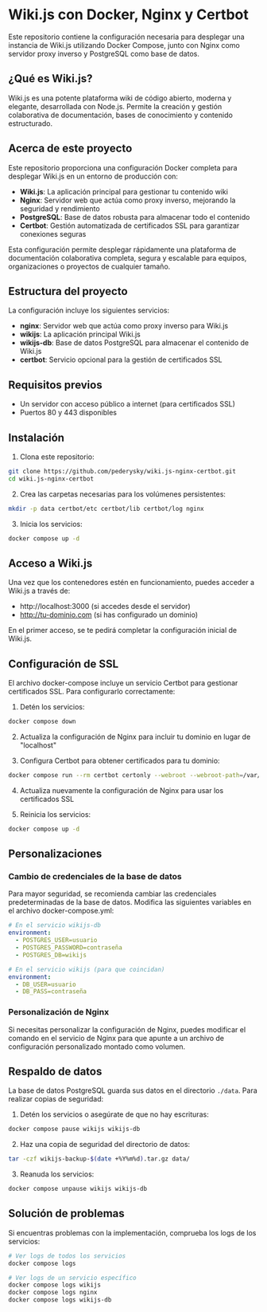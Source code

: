 # Wiki.js con Docker, Nginx y Certbot

Este repositorio contiene la configuración necesaria para desplegar una instancia de Wiki.js utilizando Docker Compose, junto con Nginx como servidor proxy inverso y PostgreSQL como base de datos.

## ¿Qué es Wiki.js?
Wiki.js es una potente plataforma wiki de código abierto, moderna y elegante, desarrollada con Node.js. Permite la creación y gestión colaborativa de documentación, bases de conocimiento y contenido estructurado.

## Acerca de este proyecto
Este repositorio proporciona una configuración Docker completa para desplegar Wiki.js en un entorno de producción con:

- **Wiki.js**: La aplicación principal para gestionar tu contenido wiki
- **Nginx**: Servidor web que actúa como proxy inverso, mejorando la seguridad y rendimiento
- **PostgreSQL**: Base de datos robusta para almacenar todo el contenido
- **Certbot**: Gestión automatizada de certificados SSL para garantizar conexiones seguras

Esta configuración permite desplegar rápidamente una plataforma de documentación colaborativa completa, segura y escalable para equipos, organizaciones o proyectos de cualquier tamaño.
## Estructura del proyecto

La configuración incluye los siguientes servicios:

- **nginx**: Servidor web que actúa como proxy inverso para Wiki.js
- **wikijs**: La aplicación principal Wiki.js
- **wikijs-db**: Base de datos PostgreSQL para almacenar el contenido de Wiki.js
- **certbot**: Servicio opcional para la gestión de certificados SSL

## Requisitos previos

- Un servidor con acceso público a internet (para certificados SSL)
- Puertos 80 y 443 disponibles

## Instalación

1. Clona este repositorio:
```bash
git clone https://github.com/pederysky/wiki.js-nginx-certbot.git
cd wiki.js-nginx-certbot
```

2. Crea las carpetas necesarias para los volúmenes persistentes:
```bash
mkdir -p data certbot/etc certbot/lib certbot/log nginx
```

3. Inicia los servicios:
```bash
docker compose up -d
```

## Acceso a Wiki.js

Una vez que los contenedores estén en funcionamiento, puedes acceder a Wiki.js a través de:

- http://localhost:3000 (si accedes desde el servidor)
- http://tu-dominio.com (si has configurado un dominio)

En el primer acceso, se te pedirá completar la configuración inicial de Wiki.js.

## Configuración de SSL

El archivo docker-compose incluye un servicio Certbot para gestionar certificados SSL. Para configurarlo correctamente:

1. Detén los servicios:
```bash
docker compose down
```

2. Actualiza la configuración de Nginx para incluir tu dominio en lugar de "localhost"

3. Configura Certbot para obtener certificados para tu dominio:
```bash
docker compose run --rm certbot certonly --webroot --webroot-path=/var/www/certbot -d tu-dominio.com -d www.tu-dominio.com
```

4. Actualiza nuevamente la configuración de Nginx para usar los certificados SSL

5. Reinicia los servicios:
```bash
docker compose up -d
```

## Personalizaciones

### Cambio de credenciales de la base de datos

Para mayor seguridad, se recomienda cambiar las credenciales predeterminadas de la base de datos. Modifica las siguientes variables en el archivo docker-compose.yml:

```yaml
# En el servicio wikijs-db
environment:
  - POSTGRES_USER=usuario
  - POSTGRES_PASSWORD=contraseña
  - POSTGRES_DB=wikijs

# En el servicio wikijs (para que coincidan)
environment:
  - DB_USER=usuario
  - DB_PASS=contraseña
```

### Personalización de Nginx

Si necesitas personalizar la configuración de Nginx, puedes modificar el comando en el servicio de Nginx para que apunte a un archivo de configuración personalizado montado como volumen.

## Respaldo de datos

La base de datos PostgreSQL guarda sus datos en el directorio `./data`. Para realizar copias de seguridad:

1. Detén los servicios o asegúrate de que no hay escrituras:
```bash
docker compose pause wikijs wikijs-db
```

2. Haz una copia de seguridad del directorio de datos:
```bash
tar -czf wikijs-backup-$(date +%Y%m%d).tar.gz data/
```

3. Reanuda los servicios:
```bash
docker compose unpause wikijs wikijs-db
```

## Solución de problemas

Si encuentras problemas con la implementación, comprueba los logs de los servicios:

```bash
# Ver logs de todos los servicios
docker compose logs

# Ver logs de un servicio específico
docker compose logs wikijs
docker compose logs nginx
docker compose logs wikijs-db
```
